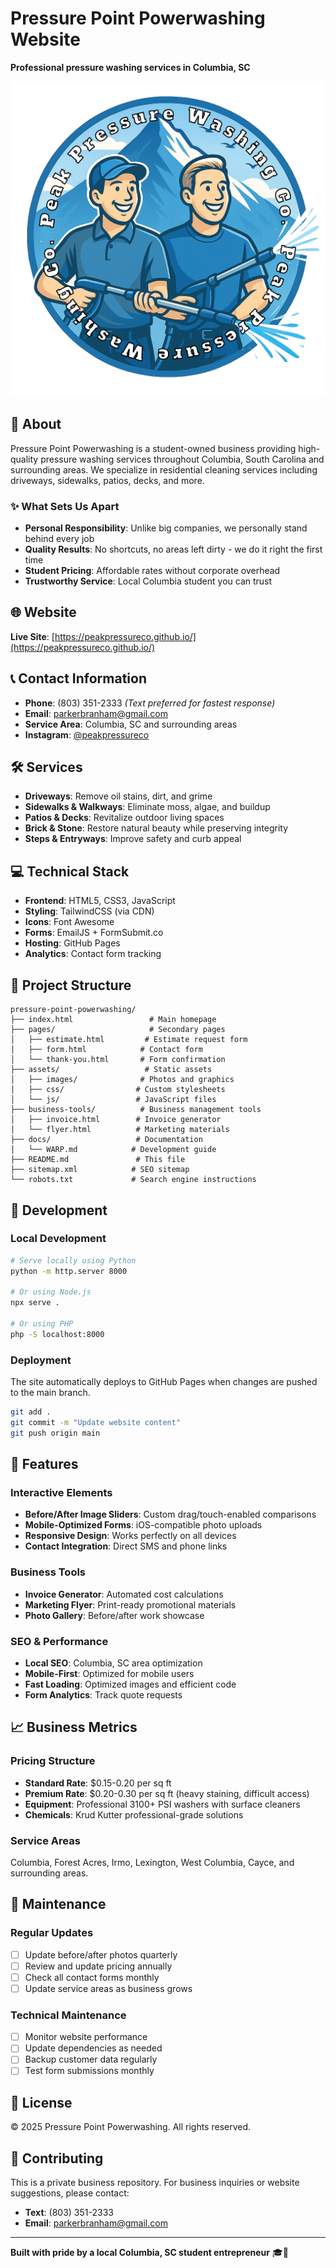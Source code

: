 # Pressure Point Powerwashing Website

**Professional pressure washing services in Columbia, SC**

![Pressure Point Powerwashing](assets/images/Logo.png)

## 🏢 About

Pressure Point Powerwashing is a student-owned business providing high-quality pressure washing services throughout Columbia, South Carolina and surrounding areas. We specialize in residential cleaning services including driveways, sidewalks, patios, decks, and more.

### ✨ What Sets Us Apart
- **Personal Responsibility**: Unlike big companies, we personally stand behind every job
- **Quality Results**: No shortcuts, no areas left dirty - we do it right the first time
- **Student Pricing**: Affordable rates without corporate overhead
- **Trustworthy Service**: Local Columbia student you can trust

## 🌐 Website

**Live Site**: [https://peakpressureco.github.io/](https://peakpressureco.github.io/)

## 📞 Contact Information

- **Phone**: (803) 351-2333 *(Text preferred for fastest response)*
- **Email**: parkerbranham@gmail.com
- **Service Area**: Columbia, SC and surrounding areas
- **Instagram**: [@peakpressureco](https://www.instagram.com/peakpressureco)

## 🛠️ Services

- **Driveways**: Remove oil stains, dirt, and grime
- **Sidewalks & Walkways**: Eliminate moss, algae, and buildup
- **Patios & Decks**: Revitalize outdoor living spaces
- **Brick & Stone**: Restore natural beauty while preserving integrity
- **Steps & Entryways**: Improve safety and curb appeal

## 💻 Technical Stack

- **Frontend**: HTML5, CSS3, JavaScript
- **Styling**: TailwindCSS (via CDN)
- **Icons**: Font Awesome
- **Forms**: EmailJS + FormSubmit.co
- **Hosting**: GitHub Pages
- **Analytics**: Contact form tracking

## 📁 Project Structure

```
pressure-point-powerwashing/
├── index.html                 # Main homepage
├── pages/                     # Secondary pages
│   ├── estimate.html         # Estimate request form
│   ├── form.html            # Contact form
│   └── thank-you.html       # Form confirmation
├── assets/                   # Static assets
│   ├── images/              # Photos and graphics
│   ├── css/                # Custom stylesheets
│   └── js/                 # JavaScript files
├── business-tools/          # Business management tools
│   ├── invoice.html        # Invoice generator
│   └── flyer.html          # Marketing materials
├── docs/                   # Documentation
│   └── WARP.md            # Development guide
├── README.md               # This file
├── sitemap.xml            # SEO sitemap
└── robots.txt             # Search engine instructions
```

## 🚀 Development

### Local Development
```bash
# Serve locally using Python
python -m http.server 8000

# Or using Node.js
npx serve .

# Or using PHP
php -S localhost:8000
```

### Deployment
The site automatically deploys to GitHub Pages when changes are pushed to the main branch.

```bash
git add .
git commit -m "Update website content"
git push origin main
```

## 🎯 Features

### Interactive Elements
- **Before/After Image Sliders**: Custom drag/touch-enabled comparisons
- **Mobile-Optimized Forms**: iOS-compatible photo uploads
- **Responsive Design**: Works perfectly on all devices
- **Contact Integration**: Direct SMS and phone links

### Business Tools
- **Invoice Generator**: Automated cost calculations
- **Marketing Flyer**: Print-ready promotional materials
- **Photo Gallery**: Before/after work showcase

### SEO & Performance
- **Local SEO**: Columbia, SC area optimization
- **Mobile-First**: Optimized for mobile users
- **Fast Loading**: Optimized images and efficient code
- **Form Analytics**: Track quote requests

## 📈 Business Metrics

### Pricing Structure
- **Standard Rate**: $0.15-0.20 per sq ft
- **Premium Rate**: $0.20-0.30 per sq ft (heavy staining, difficult access)
- **Equipment**: Professional 3100+ PSI washers with surface cleaners
- **Chemicals**: Krud Kutter professional-grade solutions

### Service Areas
Columbia, Forest Acres, Irmo, Lexington, West Columbia, Cayce, and surrounding areas.

## 🔧 Maintenance

### Regular Updates
- [ ] Update before/after photos quarterly
- [ ] Review and update pricing annually  
- [ ] Check all contact forms monthly
- [ ] Update service areas as business grows

### Technical Maintenance
- [ ] Monitor website performance
- [ ] Update dependencies as needed
- [ ] Backup customer data regularly
- [ ] Test form submissions monthly

## 📝 License

© 2025 Pressure Point Powerwashing. All rights reserved.

## 🤝 Contributing

This is a private business repository. For business inquiries or website suggestions, please contact:
- **Text**: (803) 351-2333
- **Email**: parkerbranham@gmail.com

---

**Built with pride by a local Columbia, SC student entrepreneur** 🎓💪